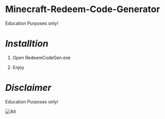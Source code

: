 # Minecraft-Redeem-Code-Generator
Education Purposes only!

# *Installtion*

1. Open RedeemCodeGen.exe

2. Enjoy

# *Disclaimer*

Education Purposes only!



![Alt](https://repobeats.axiom.co/api/embed/c28cf07341d5757f8458a805d59caaf991070054.svg "Repobeats analytics image")
